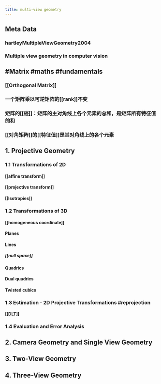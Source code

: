 ```yaml
---
title: multi-view geometry
---
```


## Meta Data

### hartleyMultipleViewGeometry2004
### Multiple view geometry in computer vision
## #Matrix #maths #fundamentals
### [[Orthogonal Matrix]]
### 一个矩阵乘以可逆矩阵的[[rank]]不变
### 矩阵的[[迹]]：矩阵的主对角线上各个元素的总和，是矩阵所有特征值的和
### [[对角矩阵]]的[[特征值]]是其对角线上的各个元素
## 1. Projective Geometry
### 1.1 Transformations of 2D
#### [[affine transform]]
#### [[projective transform]]
#### [[Isotropies]]
####
### 1.2 Transformations of 3D
#### [[homogeneous coordinate]]
#### Planes
#### Lines
##### [[null space]]
#### Quadrics
#### Dual quadrics
#### Twisted cubics
####
### 1.3 Estimation - 2D Projective Transformations #reprojection
#### [[DLT]]
####
### 1.4 Evaluation and Error Analysis
## 2. Camera Geometry and Single View Geometry
## 3. Two-View Geometry
## 4. Three-View Geometry
##
